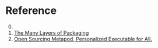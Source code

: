 # Reference

0. []()
0. [The Many Layers of Packaging](https://sedimental.org/the_packaging_gradient.html)
0. [Open Sourcing Metapod, Personalized Executable for All.](https://rainway.com/blog/2019/05/14/open-source-metapod/)

